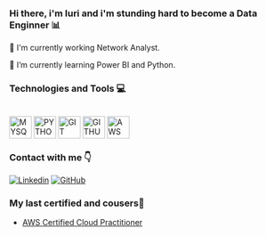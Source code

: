 ### Hi there, i'm Iuri and i'm stunding hard to become a Data Enginner 📊

💼 I'm currently working Network Analyst.

🌱 I’m currently learning Power BI and Python.


### Technologies and Tools 💻
<div style="display: inline_block"><br/>
<img align="center" alt="MYSQL" heigth="30" width="40" src="https://cdn.jsdelivr.net/gh/devicons/devicon@latest/icons/mysql/mysql-original-wordmark.svg" />
  <img align="center" alt="PYTHON" heigth="30" width="40" src="https://cdn.jsdelivr.net/gh/devicons/devicon@latest/icons/python/python-original-wordmark.svg" />
  <img align="center" alt="GIT" heigth="30" width="40" src="https://cdn.jsdelivr.net/gh/devicons/devicon@latest/icons/git/git-original-wordmark.svg" />
  <img align="center" alt="GITHUB" heigth="30" width="40" backgroundcolor="white" src="https://cdn.jsdelivr.net/gh/devicons/devicon@latest/icons/github/github-original-wordmark.svg" />
  <img align="center" alt="AWS" heigth="30" width="40" src="https://cdn.jsdelivr.net/gh/devicons/devicon@latest/icons/amazonwebservices/amazonwebservices-original-wordmark.svg" />
</div>


### Contact with me 👇

[![Linkedin](https://img.shields.io/badge/LinkedIn-0077B5?style=for-the-badge&logo=linkedin&logoColor=white)](https://linkedin.com/in/iuri-fabricio-342630164/)
[![GitHub](https://img.shields.io/badge/GitHub-100000?style=for-the-badge&logo=github&logoColor=white)](https://github.com/IuriB)

### My last certified and cousers📜
- [AWS Certified Cloud Practitioner](https://www.credly.com/badges/c853461d-5c52-46ff-91bb-1cbed0b1c388/linked_in?t=s10wpn)<br/>
